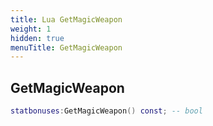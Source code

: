 ```yaml
---
title: Lua GetMagicWeapon
weight: 1
hidden: true
menuTitle: GetMagicWeapon
---
```

## GetMagicWeapon
```lua
statbonuses:GetMagicWeapon() const; -- bool
```